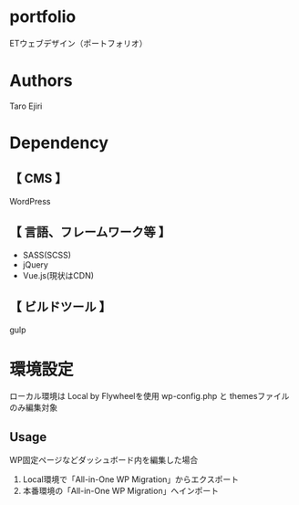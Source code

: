 # portfolio
 ETウェブデザイン（ポートフォリオ）
# Authors
Taro Ejiri
# Dependency
## 【 CMS 】 
WordPress
## 【 言語、フレームワーク等 】
- SASS(SCSS)
- jQuery
- Vue.js(現状はCDN)
## 【 ビルドツール 】
gulp
# 環境設定
ローカル環境は Local by Flywheelを使用
wp-config.php と themesファイルのみ編集対象
## Usage
WP固定ページなどダッシュボード内を編集した場合
1. Local環境で「All-in-One WP Migration」からエクスポート
2. 本番環境の「All-in-One WP Migration」へインポート

